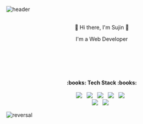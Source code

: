 ![header](https://capsule-render.vercel.app/api?type=slice&text=Sujin%20Park)
<br/>
<br/>
 <div align="center">
 <p style="text-align:center">👋 Hi there, I'm Sujin 👋 </p>
 <p>I'm a Web Developer</p>
</div> 
<br/><br/><br/><br/><br/>

<div align="center"><b>:books: Tech Stack :books:</b></div>

<br/>
<div align = "center">
<img src="https://img.shields.io/badge/-SpringBoot-brightgreen?logo=Spring&logoColor=white&style=flat-square" /> &nbsp; 
<img src="https://img.shields.io/badge/-MySQL-4479a1?logo=MySQL&logoColor=white&style=flat-square" /> &nbsp;
<img src="https://img.shields.io/badge/-Java-b366f6?logo=Java&logoColor=white&style=flat-square" /> &nbsp;
<img src="https://img.shields.io/badge/-HTML5-e34f26?logo=HTML5&logoColor=white&style=flat-square" /> &nbsp;
<img src="https://img.shields.io/badge/-JavaScript-f7df1e?logo=JavaScript&logoColor=white&style=flat-square" /> &nbsp; 
<br/>
<img src="https://img.shields.io/badge/-CSS3-1572b6?logo=CSS3&logoColor=white&style=flat-square" /> &nbsp;
<img src="https://img.shields.io/badge/-AWS-232f32?logo=Amazon AWS&logoColor=white&style=flat-square" /> &nbsp;

</div>

![reversal](https://capsule-render.vercel.app/api?type=slice&reversal=true)
